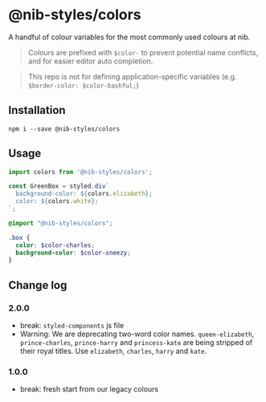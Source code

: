 # @nib-styles/colors

A handful of colour variables for the most commonly used colours at nib.

> Colours are prefixed with `$color-` to prevent potential name conflicts, and for easier editor auto completion.

> This repo is not for defining application-specific variables (e.g. `$border-color: $color-bashful;`)

## Installation

    npm i --save @nib-styles/colors

## Usage

```js
import colors from '@nib-styles/colors';

const GreenBox = styled.div`
  background-color: ${colors.elizabeth};
  color: ${colors.white};
`;
```

```scss
@import "@nib-styles/colors";

.box {
  color: $color-charles;
  background-color: $color-sneezy;
}
```

## Change log

### 2.0.0
- break: `styled-components` js file
- Warning: We are deprecating two-word color names. `queen-elizabeth`, `prince-charles`, `prince-harry` and `princess-kate` are being stripped of their royal titles. Use `elizabeth`, `charles`, `harry` and `kate`.

### 1.0.0
- break: fresh start from our legacy colours
